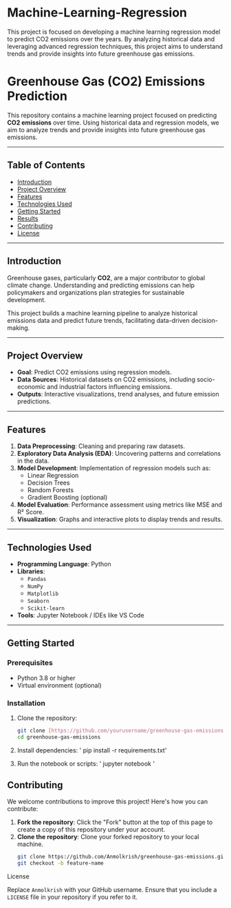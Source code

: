 # Machine-Learning-Regression
This project is focused on developing a machine learning regression model to predict CO2 emissions over the years. By analyzing historical data and leveraging advanced regression techniques, this project aims to understand trends and provide insights into future greenhouse gas emissions.
# Greenhouse Gas (CO2) Emissions Prediction  

This repository contains a machine learning project focused on predicting **CO2 emissions** over time. Using historical data and regression models, we aim to analyze trends and provide insights into future greenhouse gas emissions.  

---

## Table of Contents  
- [Introduction](#introduction)  
- [Project Overview](#project-overview)  
- [Features](#features)  
- [Technologies Used](#technologies-used)  
- [Getting Started](#getting-started)  
- [Results](#results)  
- [Contributing](#contributing)  
- [License](#license)  

---

## Introduction  
Greenhouse gases, particularly **CO2**, are a major contributor to global climate change. Understanding and predicting emissions can help policymakers and organizations plan strategies for sustainable development.  

This project builds a machine learning pipeline to analyze historical emissions data and predict future trends, facilitating data-driven decision-making.  

---

## Project Overview  
- **Goal**: Predict CO2 emissions using regression models.  
- **Data Sources**: Historical datasets on CO2 emissions, including socio-economic and industrial factors influencing emissions.  
- **Outputs**: Interactive visualizations, trend analyses, and future emission predictions.  

---

## Features  
1. **Data Preprocessing**: Cleaning and preparing raw datasets.  
2. **Exploratory Data Analysis (EDA)**: Uncovering patterns and correlations in the data.  
3. **Model Development**: Implementation of regression models such as:  
   - Linear Regression  
   - Decision Trees  
   - Random Forests  
   - Gradient Boosting (optional)  
4. **Model Evaluation**: Performance assessment using metrics like MSE and R² Score.  
5. **Visualization**: Graphs and interactive plots to display trends and results.  

---

## Technologies Used  
- **Programming Language**: Python  
- **Libraries**:  
  - `Pandas`  
  - `NumPy`  
  - `Matplotlib`  
  - `Seaborn`  
  - `Scikit-learn`  
- **Tools**: Jupyter Notebook / IDEs like VS Code  

---

## Getting Started  
### Prerequisites  
- Python 3.8 or higher  
- Virtual environment (optional)  

### Installation  
1. Clone the repository:  
   ```bash  
   git clone [https://github.com/yourusername/greenhouse-gas-emissions.git](https://github.com/Anmolkrish/Machine-Learning-Regression/  
   cd greenhouse-gas-emissions

2. Install dependencies:
  ' pip install -r requirements.txt'

3. Run the notebook or scripts:
  ' jupyter notebook '


## Contributing  
We welcome contributions to improve this project! Here's how you can contribute:  

1. **Fork the repository**: Click the "Fork" button at the top of this page to create a copy of this repository under your account.  
2. **Clone the repository**: Clone your forked repository to your local machine.  
   ```bash
   git clone https://github.com/Anmolkrish/greenhouse-gas-emissions.git
   git checkout -b feature-name

License

Replace `Anmolkrish` with your GitHub username. Ensure that you include a `LICENSE` file in your repository if you refer to it.

   

